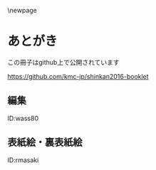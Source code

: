 \newpage

# あとがき
この冊子はgithub上で公開されています

https://github.com/kmc-jp/shinkan2016-booklet

## 編集
ID:wass80

## 表紙絵・裏表紙絵
ID:rmasaki
